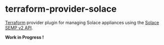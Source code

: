 # terraform-provider-solace

[Terraform](https://www.terraform.io) provider plugin for managing Solace appliances using the [Solace SEMP v2 API](https://docs.solace.com/SEMP/Using-SEMP.htm).

**Work in Progress !**
